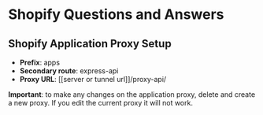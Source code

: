 # Shopify Questions and Answers

## Shopify Application Proxy Setup

* **Prefix**: apps
* **Secondary route**: express-api
* **Proxy URL**: [[server or tunnel url]]/proxy-api/

**Important**: to make any changes on the application proxy, delete and create a new proxy. If you edit the current proxy it will not work.
